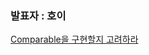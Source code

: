 ### 발표자 : 호이

[Comparable을 구현할지 고려하라](https://vivid-cyclone-180.notion.site/item-14-Comparable-aad39cfd60ab464b90b49b1fcc1647e9)
